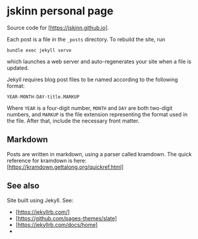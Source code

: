 # jskinn personal page

Source code for [https://jskinn.github.io].

Each post is a file in the `_posts` directory.
To rebuild the site, run
```
bundle exec jekyll serve
```
which launches a web server and auto-regenerates your site when a file is updated.

Jekyll requires blog post files to be named according to the following format:

`YEAR-MONTH-DAY-title.MARKUP`

Where `YEAR` is a four-digit number, `MONTH` and `DAY` are both two-digit numbers, and `MARKUP` is the file extension representing the format used in the file. After that, include the necessary front matter. 

## Markdown

Posts are written in markdown, using a parser called kramdown.
The quick reference for kramdown is here: [https://kramdown.gettalong.org/quickref.html]

## See also

Site built using Jekyll.
See:
- [https://jekyllrb.com/]
- [https://github.com/pages-themes/slate]
- [https://jekyllrb.com/docs/home]
- 

